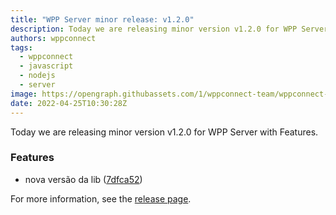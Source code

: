 ```yaml
---
title: "WPP Server minor release: v1.2.0"
description: Today we are releasing minor version v1.2.0 for WPP Server with Features.
authors: wppconnect
tags:
  - wppconnect
  - javascript
  - nodejs
  - server
image: https://opengraph.githubassets.com/1/wppconnect-team/wppconnect-server/releases/tag/v1.2.0
date: 2022-04-25T10:30:28Z
---
```


Today we are releasing minor version v1.2.0 for WPP Server with Features.

<!--truncate-->

### Features

* nova versão da lib ([7dfca52](https://github.com/wppconnect-team/wppconnect-server/commit/7dfca52913756847b11ec0be0e599e53946ac4f0))

For more information, see the [release page](https://github.com/wppconnect-team/wppconnect-server/releases/tag/v1.2.0).